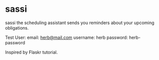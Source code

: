 # sassi
sassi the scheduling assistant sends you reminders about your upcoming obligations.

Test User: 
email: herb@mail.com
username: herb
password: herb-password

Inspired by Flaskr tutorial.
